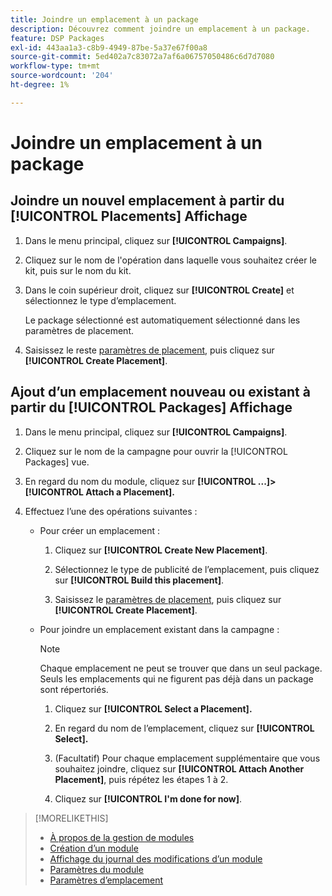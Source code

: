 ```yaml
---
title: Joindre un emplacement à un package
description: Découvrez comment joindre un emplacement à un package.
feature: DSP Packages
exl-id: 443aa1a3-c8b9-4949-87be-5a37e67f00a8
source-git-commit: 5ed402a7c83072a7af6a06757050486c6d7d7080
workflow-type: tm+mt
source-wordcount: '204'
ht-degree: 1%

---
```


# Joindre un emplacement à un package

## Joindre un nouvel emplacement à partir du [!UICONTROL Placements] Affichage

1. Dans le menu principal, cliquez sur **[!UICONTROL Campaigns]**.

1. Cliquez sur le nom de l&#39;opération dans laquelle vous souhaitez créer le kit, puis sur le nom du kit.

1. Dans le coin supérieur droit, cliquez sur **[!UICONTROL Create]** et sélectionnez le type d’emplacement.

   Le package sélectionné est automatiquement sélectionné dans les paramètres de placement.

1. Saisissez le reste [paramètres de placement](/help/dsp/campaign-management/placements/placement-settings.md), puis cliquez sur **[!UICONTROL Create Placement]**.

## Ajout d’un emplacement nouveau ou existant à partir du [!UICONTROL Packages] Affichage

1. Dans le menu principal, cliquez sur **[!UICONTROL Campaigns]**.

1. Cliquez sur le nom de la campagne pour ouvrir la [!UICONTROL Packages] vue.

1. En regard du nom du module, cliquez sur  **[!UICONTROL ...]> [!UICONTROL Attach a Placement].**

1. Effectuez l’une des opérations suivantes :

   * Pour créer un emplacement :

      1. Cliquez sur **[!UICONTROL Create New Placement]**.

      1. Sélectionnez le type de publicité de l’emplacement, puis cliquez sur **[!UICONTROL Build this placement]**.

      1. Saisissez le [paramètres de placement](/help/dsp/campaign-management/placements/placement-settings.md), puis cliquez sur **[!UICONTROL Create Placement]**.
   * Pour joindre un emplacement existant dans la campagne :

      >[!NOTE]
      >
      >Chaque emplacement ne peut se trouver que dans un seul package. Seuls les emplacements qui ne figurent pas déjà dans un package sont répertoriés.

      1. Cliquez sur **[!UICONTROL Select a Placement].**

      1. En regard du nom de l’emplacement, cliquez sur **[!UICONTROL Select].**

      1. (Facultatif) Pour chaque emplacement supplémentaire que vous souhaitez joindre, cliquez sur **[!UICONTROL Attach Another Placement]**, puis répétez les étapes 1 à 2.

      1. Cliquez sur **[!UICONTROL I'm done for now]**.


>[!MORELIKETHIS]
>
>* [À propos de la gestion de modules](package-about.md)
>* [Création d’un module](package-create.md)
>* [Affichage du journal des modifications d’un module](package-change-log.md)
>* [Paramètres du module](package-settings.md)
>* [Paramètres d’emplacement](/help/dsp/campaign-management/placements/placement-settings.md)

